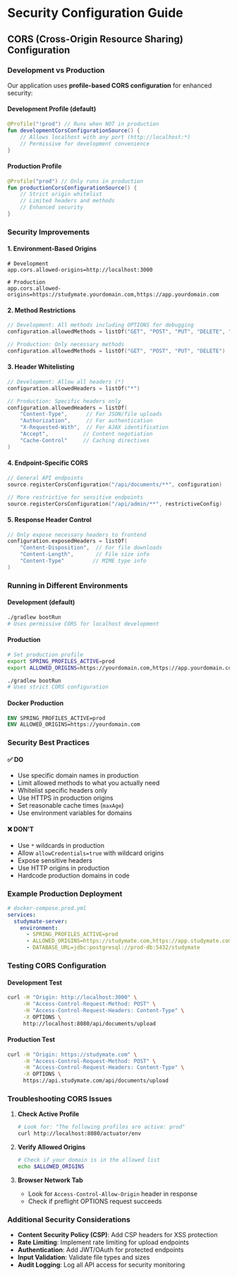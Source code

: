 # Security Configuration Guide

## CORS (Cross-Origin Resource Sharing) Configuration

### Development vs Production

Our application uses **profile-based CORS configuration** for enhanced security:

#### Development Profile (default)
```kotlin
@Profile("!prod") // Runs when NOT in production
fun developmentCorsConfigurationSource() {
    // Allows localhost with any port (http://localhost:*)
    // Permissive for development convenience
}
```

#### Production Profile
```kotlin
@Profile("prod") // Only runs in production
fun productionCorsConfigurationSource() {
    // Strict origin whitelist
    // Limited headers and methods
    // Enhanced security
}
```

### Security Improvements

#### 1. **Environment-Based Origins**
```properties
# Development
app.cors.allowed-origins=http://localhost:3000

# Production
app.cors.allowed-origins=https://studymate.yourdomain.com,https://app.yourdomain.com
```

#### 2. **Method Restrictions**
```kotlin
// Development: All methods including OPTIONS for debugging
configuration.allowedMethods = listOf("GET", "POST", "PUT", "DELETE", "OPTIONS")

// Production: Only necessary methods
configuration.allowedMethods = listOf("GET", "POST", "PUT", "DELETE")
```

#### 3. **Header Whitelisting**
```kotlin
// Development: Allow all headers (*)
configuration.allowedHeaders = listOf("*")

// Production: Specific headers only
configuration.allowedHeaders = listOf(
    "Content-Type",      // For JSON/file uploads
    "Authorization",     // For authentication
    "X-Requested-With",  // For AJAX identification
    "Accept",           // Content negotiation
    "Cache-Control"     // Caching directives
)
```

#### 4. **Endpoint-Specific CORS**
```kotlin
// General API endpoints
source.registerCorsConfiguration("/api/documents/**", configuration)

// More restrictive for sensitive endpoints
source.registerCorsConfiguration("/api/admin/**", restrictiveConfig)
```

#### 5. **Response Header Control**
```kotlin
// Only expose necessary headers to frontend
configuration.exposedHeaders = listOf(
    "Content-Disposition",  // For file downloads
    "Content-Length",       // File size info
    "Content-Type"         // MIME type info
)
```

### Running in Different Environments

#### Development (default)
```bash
./gradlew bootRun
# Uses permissive CORS for localhost development
```

#### Production
```bash
# Set production profile
export SPRING_PROFILES_ACTIVE=prod
export ALLOWED_ORIGINS=https://yourdomain.com,https://app.yourdomain.com

./gradlew bootRun
# Uses strict CORS configuration
```

#### Docker Production
```dockerfile
ENV SPRING_PROFILES_ACTIVE=prod
ENV ALLOWED_ORIGINS=https://yourdomain.com
```

### Security Best Practices

#### ✅ **DO**
- Use specific domain names in production
- Limit allowed methods to what you actually need
- Whitelist specific headers only
- Use HTTPS in production origins
- Set reasonable cache times (`maxAge`)
- Use environment variables for domains

#### ❌ **DON'T**
- Use `*` wildcards in production
- Allow `allowCredentials=true` with wildcard origins
- Expose sensitive headers
- Use HTTP origins in production
- Hardcode production domains in code

### Example Production Deployment

```yaml
# docker-compose.prod.yml
services:
  studymate-server:
    environment:
      - SPRING_PROFILES_ACTIVE=prod
      - ALLOWED_ORIGINS=https://studymate.com,https://app.studymate.com
      - DATABASE_URL=jdbc:postgresql://prod-db:5432/studymate
```

### Testing CORS Configuration

#### Development Test
```bash
curl -H "Origin: http://localhost:3000" \
     -H "Access-Control-Request-Method: POST" \
     -H "Access-Control-Request-Headers: Content-Type" \
     -X OPTIONS \
     http://localhost:8080/api/documents/upload
```

#### Production Test
```bash
curl -H "Origin: https://studymate.com" \
     -H "Access-Control-Request-Method: POST" \
     -H "Access-Control-Request-Headers: Content-Type" \
     -X OPTIONS \
     https://api.studymate.com/api/documents/upload
```

### Troubleshooting CORS Issues

1. **Check Active Profile**
   ```bash
   # Look for: "The following profiles are active: prod"
   curl http://localhost:8080/actuator/env
   ```

2. **Verify Allowed Origins**
   ```bash
   # Check if your domain is in the allowed list
   echo $ALLOWED_ORIGINS
   ```

3. **Browser Network Tab**
   - Look for `Access-Control-Allow-Origin` header in response
   - Check if preflight OPTIONS request succeeds

### Additional Security Considerations

- **Content Security Policy (CSP)**: Add CSP headers for XSS protection
- **Rate Limiting**: Implement rate limiting for upload endpoints
- **Authentication**: Add JWT/OAuth for protected endpoints
- **Input Validation**: Validate file types and sizes
- **Audit Logging**: Log all API access for security monitoring 
